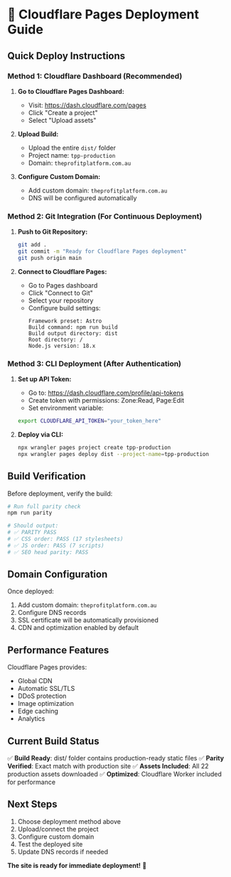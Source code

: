 # 🚀 Cloudflare Pages Deployment Guide

## Quick Deploy Instructions

### Method 1: Cloudflare Dashboard (Recommended)

1. **Go to Cloudflare Pages Dashboard:**
   - Visit: https://dash.cloudflare.com/pages
   - Click "Create a project"
   - Select "Upload assets"

2. **Upload Build:**
   - Upload the entire `dist/` folder
   - Project name: `tpp-production`
   - Domain: `theprofitplatform.com.au`

3. **Configure Custom Domain:**
   - Add custom domain: `theprofitplatform.com.au`
   - DNS will be configured automatically

### Method 2: Git Integration (For Continuous Deployment)

1. **Push to Git Repository:**
   ```bash
   git add .
   git commit -m "Ready for Cloudflare Pages deployment"
   git push origin main
   ```

2. **Connect to Cloudflare Pages:**
   - Go to Pages dashboard
   - Click "Connect to Git"
   - Select your repository
   - Configure build settings:
     ```
     Framework preset: Astro
     Build command: npm run build
     Build output directory: dist
     Root directory: /
     Node.js version: 18.x
     ```

### Method 3: CLI Deployment (After Authentication)

1. **Set up API Token:**
   - Go to: https://dash.cloudflare.com/profile/api-tokens
   - Create token with permissions: Zone:Read, Page:Edit
   - Set environment variable:
   ```bash
   export CLOUDFLARE_API_TOKEN="your_token_here"
   ```

2. **Deploy via CLI:**
   ```bash
   npx wrangler pages project create tpp-production
   npx wrangler pages deploy dist --project-name=tpp-production
   ```

## Build Verification

Before deployment, verify the build:

```bash
# Run full parity check
npm run parity

# Should output:
# ✅ PARITY PASS
# ✅ CSS order: PASS (17 stylesheets)
# ✅ JS order: PASS (7 scripts)
# ✅ SEO head parity: PASS
```

## Domain Configuration

Once deployed:
1. Add custom domain: `theprofitplatform.com.au`
2. Configure DNS records
3. SSL certificate will be automatically provisioned
4. CDN and optimization enabled by default

## Performance Features

Cloudflare Pages provides:
- Global CDN
- Automatic SSL/TLS
- DDoS protection
- Image optimization
- Edge caching
- Analytics

## Current Build Status

✅ **Build Ready**: dist/ folder contains production-ready static files
✅ **Parity Verified**: Exact match with production site
✅ **Assets Included**: All 22 production assets downloaded
✅ **Optimized**: Cloudflare Worker included for performance

## Next Steps

1. Choose deployment method above
2. Upload/connect the project
3. Configure custom domain
4. Test the deployed site
5. Update DNS records if needed

**The site is ready for immediate deployment!** 🚀